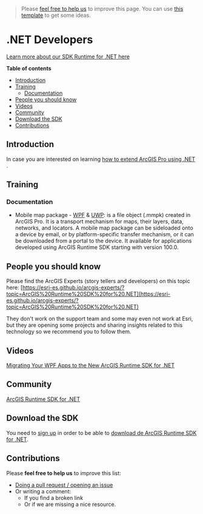 > Please [feel free to help us](#contributions) to improve this page. You can use [this template](https://github.com/esri-es/awesome-arcgis/blob/master/RESOURCE_PAGE_TEMPLATE.md) to get some ideas.

# .NET Developers
[Learn more about our SDK Runtime for .NET here](https://developers.arcgis.com/net/latest)

<!-- START doctoc generated TOC please keep comment here to allow auto update -->
<!-- DON'T EDIT THIS SECTION, INSTEAD RE-RUN doctoc TO UPDATE -->
**Table of contents**

- [Introduction](#introduction)
- [Training](#training)
  - [Documentation](#documentation)
- [People you should know](#people-you-should-know)
- [Videos](#videos)
- [Community](#community)
- [Download the SDK](#download-the-sdk)
- [Contributions](#contributions)

<!-- END doctoc generated TOC please keep comment here to allow auto update -->


## Introduction

In case you are interested on learning [how to extend ArcGIS Pro using .NET](../../../arcgis/products/arcgis-desktop/arcgis-pro/README.md) .

## Training
### Documentation
* Mobile map package - [WPF](https://developers.arcgis.com/net/latest/wpf/guide/display-a-map.htm) & [UWP](https://developers.arcgis.com/net/latest/uwp/guide/display-a-map.htm): is a file object (.mmpk) created in ArcGIS Pro. It is a transport mechanism for maps, their layers, data, networks, and locators. A mobile map package can be sideloaded onto a device by email, or by platform-specific transfer mechanism, or it can be downloaded from a portal to the device. It available for applications developed using ArcGIS Runtime SDK starting with version 100.0.

## People you should know
Please find the ArcGIS Experts (story tellers and developers) on this topic here: [https://esri-es.github.io/arcgis-experts/?topic=ArcGIS%20Runtime%20SDK%20for%20.NET](https://esri-es.github.io/arcgis-experts/?topic=ArcGIS%20Runtime%20SDK%20for%20.NET)

They don't work on the support team and some may even not work at Esri,
but they are opening some projects and sharing insights related to this
technology so we recommend you to follow them.

## Videos

[Migrating Your WPF Apps to the New ArcGIS Runtime SDK for .NET](http://www.esri.com/videos/watch?videoid=3457&channelid=LegacyVideo&isLegacy=true&title=migrating-your-wpf-apps-to-the-new-arcgis-runtime-sdk-for-.net)

## Community
[ArcGIS Runtime SDK for .NET](https://community.esri.com/community/developers/native-app-developers/arcgis-runtime-sdk-for-net)

## Download the SDK

You need to [sign up](https://developers.arcgis.com/sign-up/) in order to be able
to [download de ArcGIS Runtime SDK for .NET](https://developers.arcgis.com/downloads/).

## Contributions
Please **feel free to help us** to improve this list:

* [Doing a pull request / opening an issue](https://github.com/hhkaos/awesome-arcgis#contributions)
* Or writing a comment:
  * If you find a broken link
  * Or if we are missing a nice resource.
